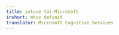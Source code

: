 ```yaml
---
title: intune tal-Microsoft
inshort: mhux definit
translator: Microsoft Cognitive Services
---
```




